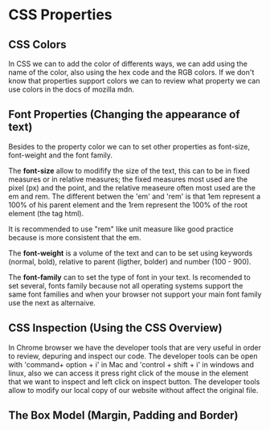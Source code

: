# CSS Properties

## CSS Colors

In CSS we can to add the color of differents ways, we can add using the name of the color, also using the hex code and the RGB colors. If we don't know that properties support colors we can to review what property we can use colors in the docs of mozilla mdn.

## Font Properties (Changing the appearance of text)

Besides to the property color we can to set other properties as font-size, font-weight and the font family.

The **font-size** allow to modifify the size of the text, this can to be in fixed measures or in relative measures; the fixed measures most used are the pixel (px) and the point, and the relative measeure often most used are the em and rem. The different betwen the 'em' and 'rem' is that 1em represent a 100% of his parent element and the 1rem represent the 100% of the root element (the tag html).

It is recommended to use "rem" like unit measure like good practice because is more consistent that the em.

The **font-weight** is a volume of the text and can to be set using keywords (normal, bold), relative to parent (ligther, bolder) and number (100 - 900).

The **font-family** can to set the type of font in your text. Is recomended to set several, fonts family because not all operating systems support the same font families and when your browser not support your main font family use the next as alternaive.

## CSS Inspection (Using the CSS Overview)

In Chrome browser we have the developer tools that are very useful in order to review, depuring and inspect our code. The developer tools can be open with 'command+ option + i' in Mac and 'control + shift + i' in windows and linux, also we can access it press right click of the mouse in the element that we want to inspect and left click on inspect button. The developer tools allow to modify our local copy of our website without affect the original file.

## The Box Model (Margin, Padding and Border)

